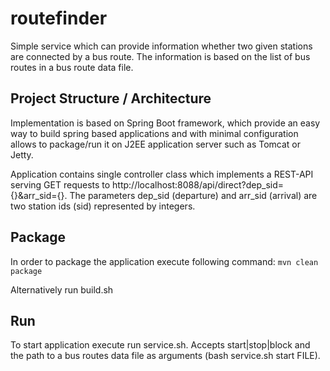 # routefinder

Simple service which can provide information whether two given stations are connected by a bus route. 
The information is based on the list of bus routes in a bus route data file.

## Project Structure / Architecture

Implementation is based on Spring Boot framework, which provide an easy way to build spring based applications and with minimal configuration allows to package/run it on J2EE application server such as Tomcat or Jetty.

Application contains single controller class which implements a REST-API serving GET requests to http://localhost:8088/api/direct?dep_sid={}&arr_sid={}.
The parameters dep_sid (departure) and arr_sid (arrival) are two station ids (sid) represented by integers.

## Package

In order to package the application execute following command:
```mvn clean package```

Alternatively run build.sh

## Run

To start application execute run service.sh.
Accepts start|stop|block and the path to a bus routes data file as arguments (bash service.sh start FILE).